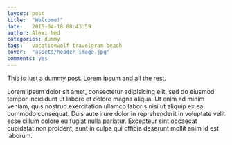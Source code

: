 ```yaml
---
layout: post
title:  "Welcome!"
date:   2015-04-18 08:43:59
author: Alexi Ned
categories: dummy
tags:	vacationwolf travelgram beach
cover:  "assets/header_image.jpg"
comments: yes
---
```


This is just a dummy post. Lorem ipsum and all the rest.

Lorem ipsum dolor sit amet, consectetur adipisicing elit, sed do eiusmod
tempor incididunt ut labore et dolore magna aliqua. Ut enim ad minim veniam,
quis nostrud exercitation ullamco laboris nisi ut aliquip ex ea commodo
consequat. Duis aute irure dolor in reprehenderit in voluptate velit esse
cillum dolore eu fugiat nulla pariatur. Excepteur sint occaecat cupidatat non
proident, sunt in culpa qui officia deserunt mollit anim id est laborum.
